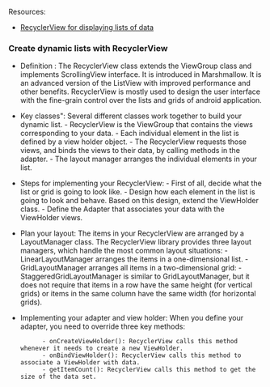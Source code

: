 

Resources:
- [RecyclerView for displaying lists of data](https://developer.android.com/guide/topics/ui/layout/recyclerview#java)


### Create dynamic lists with RecyclerView

- Definition : The RecyclerView class extends the ViewGroup class and implements ScrollingView interface. It is introduced in Marshmallow. It is an advanced version of the ListView with improved performance and other benefits. RecyclerView is mostly used to design the user interface with the fine-grain control over the lists and grids of android application.
- Key classes": Several different classes work together to build your dynamic list.
        - RecyclerView is the ViewGroup that contains the views corresponding to your data.
        - Each individual element in the list is defined by a view holder object.
        - The RecyclerView requests those views, and binds the views to their data, by calling methods in the adapter.
        - The layout manager arranges the individual elements in your list.
- Steps for implementing your RecyclerView:
        - First of all, decide what the list or grid is going to look like.
        - Design how each element in the list is going to look and behave. Based on this design, extend the ViewHolder class.
        - Define the Adapter that associates your data with the ViewHolder views.
- Plan your layout: The items in your RecyclerView are arranged by a LayoutManager class. The RecyclerView library provides three layout managers, which handle the most common layout situations:
        - LinearLayoutManager arranges the items in a one-dimensional list.
         - GridLayoutManager arranges all items in a two-dimensional grid:
        - StaggeredGridLayoutManager is similar to GridLayoutManager, but it does not require that items in a row have the same height (for vertical grids) or items in the same column have the same width (for horizontal grids).
- Implementing your adapter and view holder:  When you define your adapter, you need to override three key methods:


            - onCreateViewHolder(): RecyclerView calls this method whenever it needs to create a new ViewHolder.
            - onBindViewHolder(): RecyclerView calls this method to associate a ViewHolder with data.
            - getItemCount(): RecyclerView calls this method to get the size of the data set.
